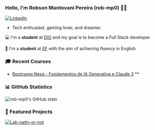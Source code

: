 ### Hello, I'm Robson Mantovani Pereira (rob-mp0) 🧑‍💻

[![LinkedIn](https://img.shields.io/badge/LinkedIn-0077B5?style=for-the-badge&logo=linkedin&logoColor=white)](https://www.linkedin.com/in/robson-m-3506a8214/)

* Tech enthusiast, gaming lover, and dreamer.

💻 I'm a **student** at [DIO](https://dio.me) and my goal is to become a Full Stack developer.

📖 I'm a **student** at [EF](https://www.ef.com.br/) with the aim of achieving fluency in English.

### 🎓 Recent Courses
* [Bootcamp Nexa - Fundamentos de IA Generativa e Claude 3](https://web.dio.me/track/bootcamp-nexa-fundamentos-de-ia-generativa-e-claude-3) **

### 📊 GitHub Statistics

![rob-mp0's GitHub stats](https://github-readme-stats.vercel.app/api?username=rob-mp0&show_icons=true&theme=tokyonight)

### 📌 Featured Projects

[![Lab-natty-or-not](https://github-readme-stats.vercel.app/api/pin/?username=rob-mp0&repo=lab-natty-or-not)](https://github.com/rob-mp0/lab-natty-or-not)

